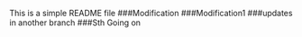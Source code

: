 This is a simple README file
###Modification
###Modification1
###updates in another branch
###Sth Going on
